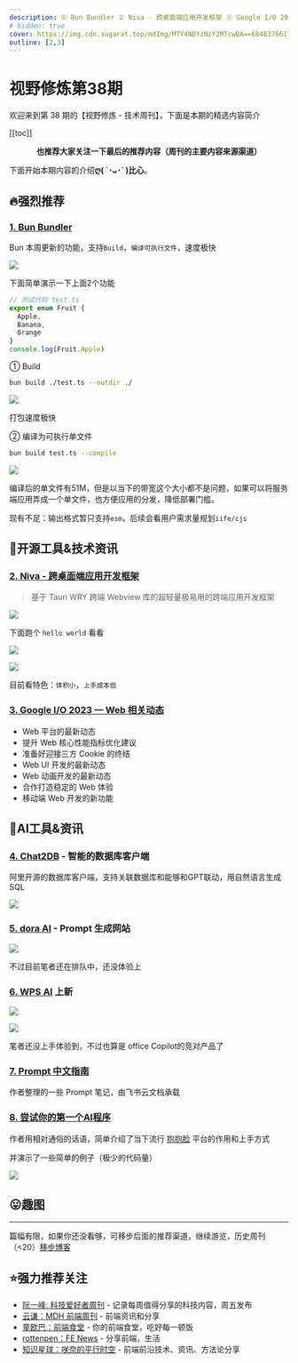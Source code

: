 ```yaml
---
description: ① Bun Bundler ② Niva - 跨桌面端应用开发框架 ③ Google I/O 2023 — Web 相关动态 ④ Chat2DB - 智能的数据库客户端 ⑤ dora AI - Prompt 生成网站 ⑥ WPS AI 上新 ⑦ Prompt 中文指南 ⑧ 尝试你的第一个AI程序
# hidden: true
cover: https://img.cdn.sugarat.top/mdImg/MTY4NDYzNzY2MTcwOA==684637661708
outline: [2,3]
---
```


# 视野修炼第38期

欢迎来到第 38 期的【视野修炼 - 技术周刊】，下面是本期的精选内容简介

[[toc]]

<center>

**​也推荐大家关注一下最后的推荐内容（周刊的主要内容来源渠道）**
</center>


下面开始本期内容的介绍**ღ( ´･ᴗ･` )比心**。
## 🔥强烈推荐
### [1. Bun Bundler](https://bun.sh/blog/bun-bundler)
Bun 本周更新的功能，支持`Build`，`编译可执行文件`，速度极快

![](https://img.cdn.sugarat.top/mdImg/MTY4NDYzNzY2MTcwOA==684637661708)

下面简单演示一下上面2个功能

```ts
// 测试代码 test.ts
export enum Fruit {
  Apple,
  Banana,
  Orange
}
console.log(Fruit.Apple)
```
① Build
```sh
bun build ./test.ts --outdir ./
```

![](https://img.cdn.sugarat.top/mdImg/MTY4NDYzMTk3MTM3Nw==684631971377)

打包速度极快

② 编译为可执行单文件
```sh
bun build test.ts --compile
```
![](https://img.cdn.sugarat.top/mdImg/MTY4NDYzMjEwNTAyMA==684632105020)

编译后的单文件有51M，但是以当下的带宽这个大小都不是问题，如果可以将服务端应用弄成一个单文件，也方便应用的分发，降低部署门槛。

现有不足：输出格式暂只支持`esm`，后续会看用户需求量规划`iife/cjs`

## 🔧开源工具&技术资讯
### [2. Niva - 跨桌面端应用开发框架](https://bramblex.github.io/niva/)
>基于 Tauri WRY 跨端 Webview 库的超轻量极易用的跨端应用开发框架

![](https://img.cdn.sugarat.top/mdImg/MTY4NDYzMjQzMzk5Mg==684632433992)

下面跑个 `hello world` 看看

![](https://img.cdn.sugarat.top/mdImg/MTY4NDYzMzMyNTY0MQ==684633325641)

![](https://img.cdn.sugarat.top/mdImg/MTY4NDYzMzM2MDkxNw==684633360917)

目前看特色：`体积小`，`上手成本低`

### [3. Google I/O 2023 — Web 相关动态](https://mp.weixin.qq.com/s/Ax1q0_pDg1gIAZZgvPTJHA)

* Web 平台的最新动态
* 提升 Web 核心性能指标优化建议
* 准备好迎接三方 Cookie 的终结
* Web UI 开发的最新动态
* Web 动画开发的最新动态
* 合作打造稳定的 Web 体验
* 移动端 Web 开发的新功能

## 🤖AI工具&资讯
### [4. Chat2DB](https://github.com/alibaba/Chat2DB) - 智能的数据库客户端
阿里开源的数据库客户端，支持关联数据库和能够和GPT联动，用自然语言生成SQL

![](https://img.cdn.sugarat.top/mdImg/MTY4NDYzMzQ5Mjg2MA==684633492860)

### [5. dora AI](https://www.dora.run/ai) - Prompt 生成网站

![](https://img.cdn.sugarat.top/mdImg/MTY4NDYzMzg0MTYxMA==684633841610)

不过目前笔者还在排队中，还没体验上

### [6. WPS AI](https://mp.weixin.qq.com/s/PQfgZZKMVtw7HyPeg8PNwg) 上新

![](https://img.cdn.sugarat.top/mdImg/MTY4NDYzNDE2NTA0OA==684634165048)

![](https://img.cdn.sugarat.top/mdImg/MTY4NDYzMzk4MTE4MA==684633981180)


笔者还没上手体验到，不过也算是 office Copilot的竞对产品了

### [7. Prompt 中文指南](https://dnipkggqxh.feishu.cn/docx/MWFRdpNjtoFuiRxZ9EFc4RVHnon)

作者整理的一些 Prompt 笔记，由飞书云文档承载

### [8. 尝试你的第一个AI程序](https://juejin.cn/post/7234852669021831227)

作者用相对通俗的话语，简单介绍了当下流行 [抱抱脸](https://huggingface.co/) 平台的作用和上手方式

并演示了一些简单的例子（极少的代码量）

![](https://img.cdn.sugarat.top/mdImg/MTY4NDYzNTQyMjAzNw==684635422037)

## 😛趣图


---

篇幅有限，如果你还没看够，可移步后面的推荐渠道，继续游览，历史周刊（<20）[移步博客](https://sugarat.top/weekly/index.html)

## ⭐️强力推荐关注
* [阮一峰: 科技爱好者周刊](https://www.ruanyifeng.com/blog/archives.html) - 记录每周值得分享的科技内容，周五发布
* [云谦：MDH 前端周刊](https://www.yuque.com/chencheng/mdh-weekly) - 前端资讯和分享
* [童欧巴：前端食堂](https://github.com/Geekhyt/weekly) - 你的前端食堂，吃好每一顿饭
* [rottenpen：FE News](https://rottenpen.zhubai.love/) - 分享前端，生活
* [知识星球：咲奈的平行时空](https://wx.zsxq.com/dweb2/index/group/15552285284822) - 前端前沿技术、资讯、方法论分享
